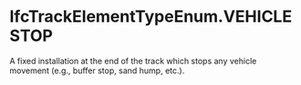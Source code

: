 IfcTrackElementTypeEnum.VEHICLESTOP
===================================
A fixed installation at the end of the track which stops any vehicle movement
(e.g., buffer stop, sand hump, etc.).  


